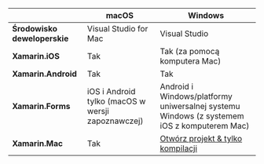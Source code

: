 ||macOS|Windows|
|---|---|---|
|**Środowisko deweloperskie**|Visual Studio for Mac|Visual Studio|
|**Xamarin.iOS**|Tak|Tak (za pomocą komputera Mac)|
|**Xamarin.Android**|Tak|Tak|
|**Xamarin.Forms**|iOS i Android tylko (macOS w wersji zapoznawczej)|Android i Windows/platformy uniwersalnej systemu Windows (z systemem iOS z komputerem Mac)|
|**Xamarin.Mac**|Tak|[Otwórz projekt & tylko kompilacji](https://developer.xamarin.com/releases/vs/xamarin.vs_4/xamarin.vs_4.2/#Xamarin.Mac_minimum_support.)| 